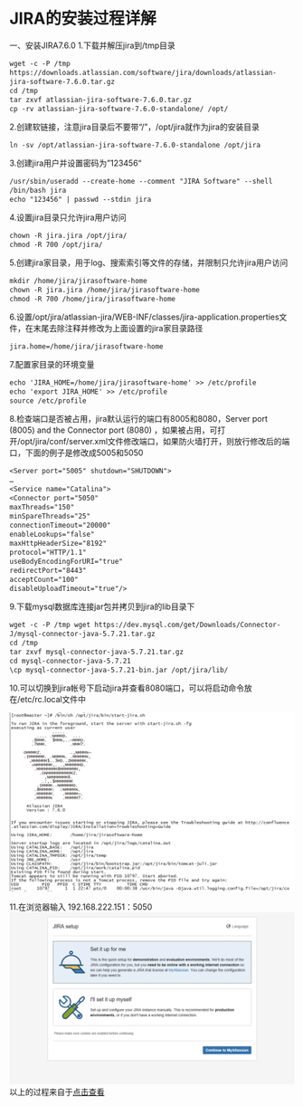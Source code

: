 # JIRA的安装过程详解 #
一、安装JIRA7.6.0
1.下载并解压jira到/tmp目录
```
wget -c -P /tmp https://downloads.atlassian.com/software/jira/downloads/atlassian-jira-software-7.6.0.tar.gz
cd /tmp
tar zxvf atlassian-jira-software-7.6.0.tar.gz
cp -rv atlassian-jira-software-7.6.0-standalone/ /opt/
```
2.创建软链接，注意jira目录后不要带“/”，/opt/jira就作为jira的安装目录
```
ln -sv /opt/atlassian-jira-software-7.6.0-standalone /opt/jira
```
3.创建jira用户并设置密码为”123456“
```
/usr/sbin/useradd --create-home --comment "JIRA Software" --shell /bin/bash jira
echo "123456" | passwd --stdin jira
```
4.设置jira目录只允许jira用户访问
```
chown -R jira.jira /opt/jira/
chmod -R 700 /opt/jira/
```
5.创建jira家目录，用于log、搜索索引等文件的存储，并限制只允许jira用户访问
```
mkdir /home/jira/jirasoftware-home
chown -R jira.jira /home/jira/jirasoftware-home
chmod -R 700 /home/jira/jirasoftware-home
```
6.设置/opt/jira/atlassian-jira/WEB-INF/classes/jira-application.properties文件，在末尾去除注释并修改为上面设置的jira家目录路径
```
jira.home=/home/jira/jirasoftware-home
```
7.配置家目录的环境变量
```
echo 'JIRA_HOME=/home/jira/jirasoftware-home' >> /etc/profile
echo 'export JIRA_HOME' >> /etc/profile
source /etc/profile
```
8.检查端口是否被占用，jira默认运行的端口有8005和8080，Server port (8005) and the Connector port (8080) ，如果被占用，可打开/opt/jira/conf/server.xml文件修改端口，如果防火墙打开，则放行修改后的端口，下面的例子是修改成5005和5050
```
<Server port="5005" shutdown="SHUTDOWN">
…
<Service name="Catalina">
<Connector port="5050"
maxThreads="150"
minSpareThreads="25"
connectionTimeout="20000"
enableLookups="false"
maxHttpHeaderSize="8192"
protocol="HTTP/1.1"
useBodyEncodingForURI="true"
redirectPort="8443"
acceptCount="100"
disableUploadTimeout="true"/>
```
9.下载mysql数据库连接jar包并拷贝到jira的lib目录下
```
wget -c -P /tmp wget https://dev.mysql.com/get/Downloads/Connector-J/mysql-connector-java-5.7.21.tar.gz
cd /tmp
tar zxvf mysql-connector-java-5.7.21.tar.gz
cd mysql-connector-java-5.7.21
\cp mysql-connector-java-5.7.21-bin.jar /opt/jira/lib/
```
10.可以切换到jira帐号下启动jira并查看8080端口，可以将启动命令放在/etc/rc.local文件中

![](pic/install-jira/jira.PNG)


11.在浏览器输入 192.168.222.151：5050
![](pic/install-jira/jira2.PNG)
以上的过程来自于[点击查看](http://blog.51cto.com/net881004/2054111)